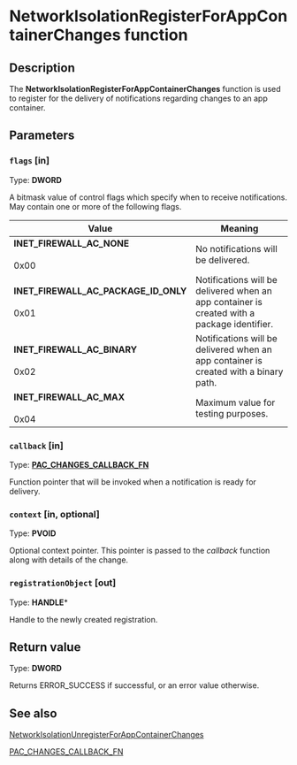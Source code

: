 # NetworkIsolationRegisterForAppContainerChanges function

## Description

The **NetworkIsolationRegisterForAppContainerChanges** function is used to register for the delivery of notifications regarding changes to an app container.

## Parameters

### `flags` [in]

Type: **DWORD**

A bitmask value of control flags which specify when to receive notifications. May contain one or more of the following flags.

| Value | Meaning |
| --- | --- |
| **INET_FIREWALL_AC_NONE**<br><br>0x00 | No notifications will be delivered. |
| **INET_FIREWALL_AC_PACKAGE_ID_ONLY**<br><br>0x01 | Notifications will be delivered when an app container is created with a package identifier. |
| **INET_FIREWALL_AC_BINARY**<br><br>0x02 | Notifications will be delivered when an app container is created with a binary path. |
| **INET_FIREWALL_AC_MAX**<br><br>0x04 | Maximum value for testing purposes. |

### `callback` [in]

Type: **[PAC_CHANGES_CALLBACK_FN](https://learn.microsoft.com/windows/desktop/api/networkisolation/nc-networkisolation-pac_changes_callback_fn)**

Function pointer that will be invoked when a notification is ready for delivery.

### `context` [in, optional]

Type: **PVOID**

Optional context pointer. This pointer is passed to the *callback* function along with details of the change.

### `registrationObject` [out]

Type: **HANDLE***

Handle to the newly created registration.

## Return value

Type: **DWORD**

Returns ERROR_SUCCESS if successful, or an error value otherwise.

## See also

[NetworkIsolationUnregisterForAppContainerChanges](https://learn.microsoft.com/previous-versions/windows/desktop/api/netfw/nf-netfw-networkisolationunregisterforappcontainerchanges)

[PAC_CHANGES_CALLBACK_FN](https://learn.microsoft.com/windows/desktop/api/networkisolation/nc-networkisolation-pac_changes_callback_fn)